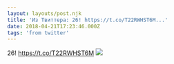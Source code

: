 ```yaml
---
layout: layouts/post.njk
title: 'Из Твиттера: 26! https://t.co/T22RWHST6M...'
date: 2018-04-21T17:23:46.000Z
tags: 'from twitter'
---
```



26! https://t.co/T22RWHST6M
  <img src="https://pbs.twimg.com/media/DbUrW5nWAAUHZsS.jpg" />
